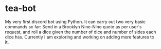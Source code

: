 # tea-bot
My very first discord bot using Python. It can carry out two very basic commands so far: Send in a Brooklyn Nine-Nine quote as per user's request, and roll a dice given the number of dice and number of sides each dice has. Currently I am exploring and working on adding more features to it.
